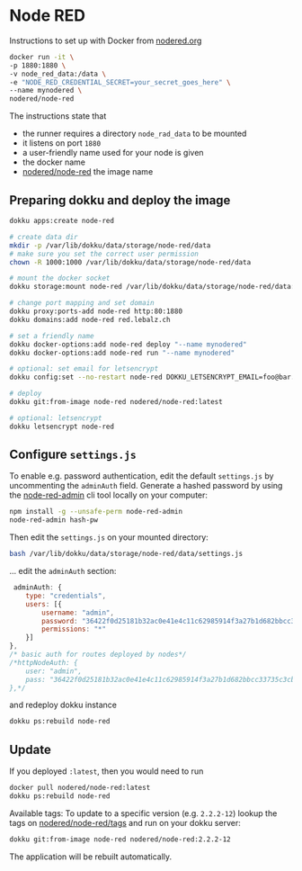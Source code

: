 # Node RED

Instructions to set up with Docker from [nodered.org](https://nodered.org/docs/getting-started/docker)

```bash
docker run -it \
-p 1880:1880 \
-v node_red_data:/data \
-e "NODE_RED_CREDENTIAL_SECRET=your_secret_goes_here" \
--name mynodered \
nodered/node-red
```

The instructions state that

- the runner requires a directory `node_rad_data` to be mounted
- it listens on port `1880`
- a user-friendly name used for your node is given
- the docker name
- [nodered/node-red](https://hub.docker.com/r/nodered/node-red/) the image name

## Preparing dokku and deploy the image

```bash
dokku apps:create node-red

# create data dir
mkdir -p /var/lib/dokku/data/storage/node-red/data
# make sure you set the correct user permission
chown -R 1000:1000 /var/lib/dokku/data/storage/node-red/data

# mount the docker socket
dokku storage:mount node-red /var/lib/dokku/data/storage/node-red/data:/data

# change port mapping and set domain
dokku proxy:ports-add node-red http:80:1880
dokku domains:add node-red red.lebalz.ch

# set a friendly name
dokku docker-options:add node-red deploy "--name mynodered"
dokku docker-options:add node-red run "--name mynodered"

# optional: set email for letsencrypt
dokku config:set --no-restart node-red DOKKU_LETSENCRYPT_EMAIL=foo@bar.ch

# deploy
dokku git:from-image node-red nodered/node-red:latest

# optional: letsencrypt
dokku letsencrypt node-red
```

## Configure `settings.js`

To enable e.g. password authentication, edit the default `settings.js` by uncommenting the `adminAuth` field. Generate a hashed password by using the [node-red-admin](https://nodered.org/docs/user-guide/node-red-admin) cli tool locally on your computer:

```bash
npm install -g --unsafe-perm node-red-admin
node-red-admin hash-pw
```

Then edit the `settings.js` on your mounted directory:

```bash
bash /var/lib/dokku/data/storage/node-red/data/settings.js
```
... edit the `adminAuth` section:

```js
 adminAuth: {
    type: "credentials",
    users: [{
        username: "admin",
        password: "36422f0d25181b32ac0e41e4c11c62985914f3a27b1d682bbcc33735c3cb1b28", /* hashed pw */
        permissions: "*"
    }]
},
/* basic auth for routes deployed by nodes*/
/*httpNodeAuth: {
    user: "admin",
    pass: "36422f0d25181b32ac0e41e4c11c62985914f3a27b1d682bbcc33735c3cb1b28"
},*/
```

and redeploy dokku instance

```bash
dokku ps:rebuild node-red
```

## Update

If you deployed `:latest`, then you would need to run

```bash
docker pull nodered/node-red:latest
dokku ps:rebuild node-red
```

Available tags: 
To update to a specific version (e.g. `2.2.2-12`) lookup the tags on [nodered/node-red/tags](https://hub.docker.com/r/nodered/node-red/tags) and run on your dokku server:

```bash
dokku git:from-image node-red nodered/node-red:2.2.2-12
```

The application will be rebuilt automatically.